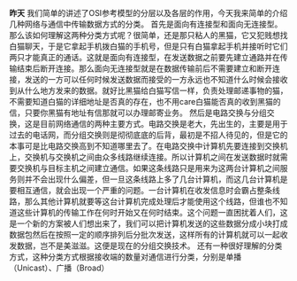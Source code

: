 **昨天** 我们简单的讲述了OSI参考模型的分层以及各层的作用，今天我来简单的介绍几种网络与通信中传输数据方式的分类。
首先是面向有连接型和面向无连接型。那么该如何理解这两种分类方式呢？很简单，还是那只粘人的黑猫，它又犯贱想找白猫聊天，于是它拿起手机拨白猫的手机号，但是只有白猫拿起手机并接听时它们两只才能真正的通话。这就是面向有连接型，在发送数据之前要先建立通路并在传输结束后断开连接。那么面向无连接型就是在数据传输前后不需要建立和断开连接，发送的一方可以任何时候发送数据而接受的一方永远也不知道什么时候会接收到从什么地方发来的数据。就好比黑猫给白猫写信一样，负责处理邮递事物的猫，不需要知道白猫的详细地址是否真的存在，也不用care白猫能否真的收到黑猫的信，只要你黑猫有地址有信那就可以办理邮寄业务。
然后是电路交换与分组交换，这是目前网络通信的两种主要方式。电路交换是老大，先出生的，主要是用于过去的电话网，而分组交换则是彻彻底底的后背，最初是不招人待见的，但是它的本事可是比电路交换高到不知道哪里去了。在电路交换中计算机先要连接到交换机上，交换机与交换机之间由众多线路继续连接。所以计算机之间在发送数据时就需要交换机与目标主机之间建立通信。如果这条线路只是用来为这两台计算机之间服务则并不会出现什么偏差，但一旦这条线路上多了几台计算机，而这几台计算机是要相互通信，就会出现一个严重的问题。一台计算机在收发信息时会霸占整条线路，那么其他计算机就要等这台计算机完成处理后才能使用这个线路，但谁也不知道这些计算机的传输工作在何时开始又在何时结束。这个问题一直困扰着人们，这是一个新的方案被人们想出来了，我们可以把计算机发送的这些数据分成小块打成数据包然后在按照一定的顺序排列后分批次发送，这样所有的计算机就可以一起收发数据，岂不是美滋滋。这便是现在的分组交换技术。
还有一种很好理解的分类方式，这种分类方式根据接收端的数量对通信进行分类，分别是单播（Unicast）、广播（Broad）
